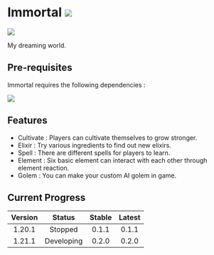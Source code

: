 # Immortal [![](https://cf.way2muchnoise.eu/full_940667_downloads.svg)](https://legacy.curseforge.com/minecraft/mc-mods/pangteens-immortal-adventure)

[![](https://cf.way2muchnoise.eu/versions/940667.svg)](https://www.curseforge.com/minecraft/mc-mods/hungteens-lib)

My dreaming world.

## Pre-requisites

Immortal requires the following dependencies :

[![]( https://cf.way2muchnoise.eu/title/hungteens-lib.svg)](https://www.curseforge.com/minecraft/mc-mods/hungteens-lib)

## Features
* Cultivate : Players can cultivate themselves to grow stronger. 
* Elixir : Try various ingredients to find out new elixirs.
* Spell : There are different spells for players to learn.
* Element : Six basic element can interact with each other through element reaction.
* Golem : You can make your custom AI golem in game.

## Current Progress

| Version |   Status   | Stable | Latest |
|:-------:|:----------:|:------:|:------:|
| 1.20.1  |  Stopped   | 0.1.1  | 0.1.1  |
| 1.21.1  | Developing | 0.2.0  | 0.2.0  |

